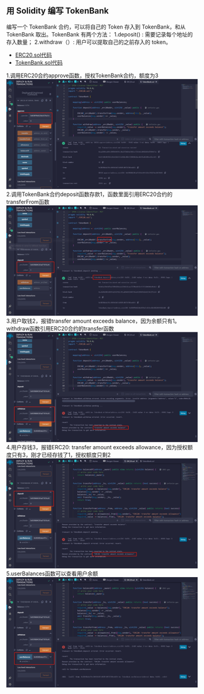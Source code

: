## 用 Solidity 编写 TokenBank

编写一个 TokenBank 合约，可以将自己的 Token 存入到 TokenBank，和从 TokenBank 取出。TokenBank 有两个方法：
1.deposit() : 需要记录每个地址的存入数量；
2.withdraw（）: 用户可以提取自己的之前存入的 token。

* [ERC20.sol代码](ERC20.sol)
* [TokenBank.sol代码](TokenBank.sol)

1.调用ERC20合约approve函数，授权TokenBank合约，额度为3
![alt text](1713782429663.jpg)
2.调用TokenBank合约deposit函数存款1，函数里面引用ERC20合约的transferFrom函数
![alt text](1713782792857.jpg)
3.用户取钱2，报错transfer amount exceeds balance，因为余额只有1。withdraw函数引用ERC20合约的transfer函数
![alt text](1713782960262.jpg)
4.用户存钱3，报错ERC20: transfer amount exceeds allowance，因为授权额度只有3，刚才已经存钱了1，授权额度只剩2
![alt text](1713783265807.jpg)
5.userBalances函数可以查看用户余额
![alt text](1713783350506.jpg)


